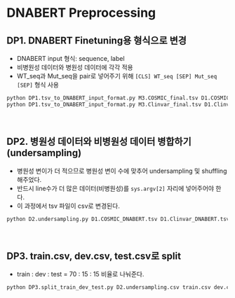 # DNABERT Preprocessing
## DP1. DNABERT Finetuning용 형식으로 변경
- DNABERT input 형식:  sequence, label
- 비병원성 데이터와 병원성 데이터에 각각 적용
- WT_seq과 Mut_seq을 pair로 넣어주기 위해 ```[CLS] WT_seq [SEP] Mut_seq [SEP]``` 형식 사용

```bash
python DP1.tsv_to_DNABERT_input_format.py M3.COSMIC_final.tsv D1.COSMIC_DNABERT.tsv
python DP1.tsv_to_DNABERT_input_format.py M3.Clinvar_final.tsv D1.Clinvar_DNABERT.tsv
```
<br>
    
## DP2. 병원성 데이터와 비병원성 데이터 병합하기 (undersampling)
- 병원성 변이가 더 적으므로 병원성 변이 수에 맞추어 undersampling 및 shuffling 해주었다.
- 반드시 line수가 더 많은 데이터(비병원성)를 ```sys.argv[2]``` 자리에 넣어주어야 한다.
- 이 과정에서 tsv 파일이 csv로 변경된다.

```bash
python D2.undersampling.py D1.COSMIC_DNABERT.tsv D1.Clinvar_DNABERT.tsv D2.undersampling.csv
```
<br>

## DP3.  train.csv, dev.csv, test.csv로 split
- train : dev : test = 70 : 15 : 15 비율로 나눠준다.

```bash
python DP3.split_train_dev_test.py D2.undersampling.csv train.csv dev.csv test.csv
```
<br>